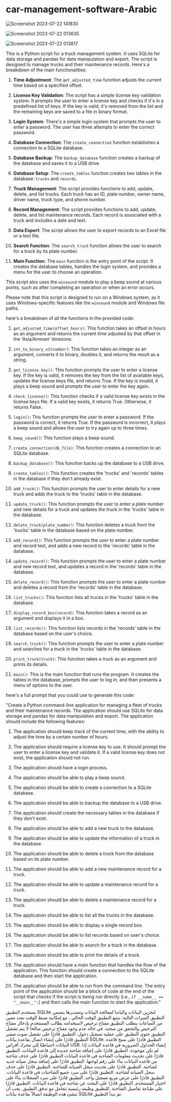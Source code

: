 # car-management-software-Arabic


![Screenshot 2023-07-22 141830](https://github.com/khanfar/car-management-software-Arabic/assets/16803586/0cae1d7b-7be0-47a3-b710-7fa47260d8da)



![Screenshot 2023-07-22 013635](https://github.com/khanfar/car-management-software-Arabic/assets/16803586/743f3981-6dd7-4970-99fe-b4bc271d06aa)

![Screenshot 2023-07-22 013817](https://github.com/khanfar/car-management-software-Arabic/assets/16803586/720e05c6-6930-4769-a744-7794bce86830)



This is a Python script for a truck management system. It uses SQLite for data storage and pandas for data manipulation and export. The script is designed to manage trucks and their maintenance records. Here's a breakdown of the main functionalities:

1. **Time Adjustment**: The `get_adjusted_time` function adjusts the current time based on a specified offset.

2. **License Key Validation**: The script has a simple license key validation system. It prompts the user to enter a license key and checks if it's in a predefined list of keys. If the key is valid, it's removed from the list and the remaining keys are saved to a file in binary format.

3. **Login System**: There's a simple login system that prompts the user to enter a password. The user has three attempts to enter the correct password.

4. **Database Connection**: The `create_connection` function establishes a connection to a SQLite database.

5. **Database Backup**: The `backup_database` function creates a backup of the database and saves it to a USB drive.

6. **Database Setup**: The `create_tables` function creates two tables in the database: `trucks` and `records`.

7. **Truck Management**: The script provides functions to add, update, delete, and list trucks. Each truck has an ID, plate number, owner name, driver name, truck type, and phone number.

8. **Record Management**: The script provides functions to add, update, delete, and list maintenance records. Each record is associated with a truck and includes a date and text.

9. **Data Export**: The script allows the user to export records to an Excel file or a text file.

10. **Search Function**: The `search_truck` function allows the user to search for a truck by its plate number.

11. **Main Function**: The `main` function is the entry point of the script. It creates the database tables, handles the login system, and provides a menu for the user to choose an operation.

This script also uses the `winsound` module to play a beep sound at various points, such as after completing an operation or when an error occurs.

Please note that this script is designed to run on a Windows system, as it uses Windows-specific features like the `winsound` module and Windows file paths.

 here's a breakdown of all the functions in the provided code:

1. `get_adjusted_time(offset_hours)`: This function takes an offset in hours as an argument and returns the current time adjusted by that offset in the 'Asia/Amman' timezone.

2. `int_to_binary_x2(number)`: This function takes an integer as an argument, converts it to binary, doubles it, and returns the result as a string.

3. `get_license_key()`: This function prompts the user to enter a license key. If the key is valid, it removes the key from the list of available keys, updates the license keys file, and returns True. If the key is invalid, it plays a beep sound and prompts the user to enter the key again.

4. `check_license()`: This function checks if a valid license key exists in the license keys file. If a valid key exists, it returns True. Otherwise, it returns False.

5. `login()`: This function prompts the user to enter a password. If the password is correct, it returns True. If the password is incorrect, it plays a beep sound and allows the user to try again up to three times.

6. `beep_sound()`: This function plays a beep sound.

7. `create_connection(db_file)`: This function creates a connection to an SQLite database.

8. `backup_database()`: This function backs up the database to a USB drive.

9. `create_tables()`: This function creates the 'trucks' and 'records' tables in the database if they don't already exist.

10. `add_truck()`: This function prompts the user to enter details for a new truck and adds the truck to the 'trucks' table in the database.

11. `update_truck()`: This function prompts the user to enter a plate number and new details for a truck and updates the truck in the 'trucks' table in the database.

12. `delete_truck(plate_number)`: This function deletes a truck from the 'trucks' table in the database based on the plate number.

13. `add_record()`: This function prompts the user to enter a plate number and record text, and adds a new record to the 'records' table in the database.

14. `update_record()`: This function prompts the user to enter a plate number and new record text, and updates a record in the 'records' table in the database.

15. `delete_record()`: This function prompts the user to enter a plate number and deletes a record from the 'records' table in the database.

16. `list_trucks()`: This function lists all trucks in the 'trucks' table in the database.

17. `display_record_box(record)`: This function takes a record as an argument and displays it in a box.

18. `list_records()`: This function lists records in the 'records' table in the database based on the user's choice.

19. `search_truck()`: This function prompts the user to enter a plate number and searches for a truck in the 'trucks' table in the database.

20. `print_truck(truck)`: This function takes a truck as an argument and prints its details.

21. `main()`: This is the main function that runs the program. It creates the tables in the database, prompts the user to log in, and then presents a menu of options to the user.

here's a full prompt that you could use to generate this code:

"Create a Python command-line application for managing a fleet of trucks and their maintenance records. The application should use SQLite for data storage and pandas for data manipulation and export. The application should include the following features:

1. The application should keep track of the current time, with the ability to adjust the time by a certain number of hours.

2. The application should require a license key to use. It should prompt the user to enter a license key and validate it. If a valid license key does not exist, the application should not run.

3. The application should have a login process.

4. The application should be able to play a beep sound.

5. The application should be able to create a connection to a SQLite database.

6. The application should be able to backup the database to a USB drive.

7. The application should create the necessary tables in the database if they don't exist.

8. The application should be able to add a new truck to the database.

9. The application should be able to update the information of a truck in the database.

10. The application should be able to delete a truck from the database based on its plate number.

11. The application should be able to add a new maintenance record for a truck.

12. The application should be able to update a maintenance record for a truck.

13. The application should be able to delete a maintenance record for a truck.

14. The application should be able to list all the trucks in the database.

15. The application should be able to display a single record box.

16. The application should be able to list records based on user's choice.

17. The application should be able to search for a truck in the database.

18. The application should be able to print the details of a truck.

19. The application should have a main function that handles the flow of the application. This function should create a connection to the SQLite database and then start the application.

20. The application should be able to run from the command line. The entry point of the application should be a block of code at the end of the script that checks if the script is being run directly (i.e., `if __name__ == "__main__":`) and then calls the main function to start the application."


يستخدم التطبيق SQLite لتخزين البيانات والباندا لمعالجة البيانات وتصديرها
يتضمن التطبيق الميزات التالية:
يتتبع التطبيق الوقت الحالي ، مع إمكانية ضبط الوقت بعدد معين من الساعات
يتطلب التطبيق مفتاح ترخيص لاستخدامه
يطالب المستخدم بإدخال مفتاح الترخيص والتحقق من صحته. في حالة عدم وجود مفتاح ترخيص صالحأ لا يتم تشغيل التطبيق
حتوي التطبيق على عملية تسجيل دخول.
التطبيق قادرًا على تشغيل صوت صفير
التطبيق قادرًا على إنشاء اتصال بقاعدة بيانات SQLite.
التطبيق قادرًا على نسخ قاعدة البيانات احتياطيًا إلى محرك أقراص USB.
إنشاء الجداول الضرورية في قاعدة البيانات إذا لم تكن موجودة.
التطبيق قادرًا على إضافة شاحنة جديدة إلى قاعدة البيانات.
التطبيق قادرًا على تحديث معلومات الشاحنة في قاعدة البيانات
التطبيق قادرًا على حذف شاحنة من قاعدة البيانات بناءً على رقم لوحتها.
التطبيق قادرًا على إضافة سجل صيانة جديد لشاحنة.
التطبيق قادرًا على تحديث سجل الصيانة للشاحنة.
التطبيق قادرًا على حذف سجل الصيانة لشاحنة.
التطبيق قادرًا على سرد جميع الشاحنات في قاعدة البيانات.
التطبيق قادرًا على عرض مربع تسجيل واحد.
التطبيق قادرًا على سرد السجلات بناءً على اختيار المستخدم.
التطبيق قادرًا على البحث عن شاحنة في قاعدة البيانات.
التطبيق قادرًا على طباعة تفاصيل الشاحنة.
للتطبيق وظيفة رئيسية تتعامل مع تدفق التطبيق. يجب أن تنشئ هذه الوظيفة اتصالاً بقاعدة بيانات SQLite ثم تبدأ التطبيق.
